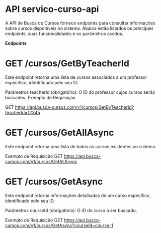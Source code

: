 # API servico-curso-api
A API de Busca de Cursos fornece endpoints para consultar informações sobre cursos disponíveis no sistema. Abaixo estão listados os principais endpoints, suas funcionalidades e os parâmetros aceitos.

**Endpoints**
# GET /cursos/GetByTeacherId
Este endpoint retorna uma lista de cursos associados a um professor específico, identificado pelo seu ID.

Parâmetros
teacherId (obrigatório): O ID do professor cujos cursos serão buscados.
Exemplo de Requisição

GET https://api.busca-cursos.com/v1/cursos/GetByTeacherId?teacherId=12345

# GET /cursos/GetAllAsync
Este endpoint retorna uma lista de todos os cursos existentes no sistema.

Exemplo de Requisição
GET https://api.busca-cursos.com/v1/cursos/GetAllAsync

# GET /cursos/GetAsync
Este endpoint retorna informações detalhadas de um curso específico, identificado pelo seu ID.

Parâmetros
courseId (obrigatório): O ID do curso a ser buscado.

Exemplo de Requisição
GET https://api.busca-cursos.com/v1/cursos/GetAsync?courseId=course-1

